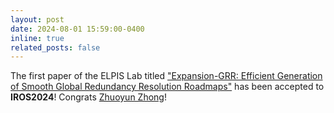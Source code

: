 ```yaml
---
layout: post
date: 2024-08-01 15:59:00-0400
inline: true
related_posts: false
---
```

The first paper of the ELPIS Lab titled ["Expansion-GRR: Efficient Generation of Smooth Global Redundancy Resolution Roadmaps"](https://arxiv.org/abs/2405.13770) has been accepted to **IROS2024**!
Congrats [Zhuoyun Zhong](https://www.linkedin.com/in/zhuoyunzhong/)!
